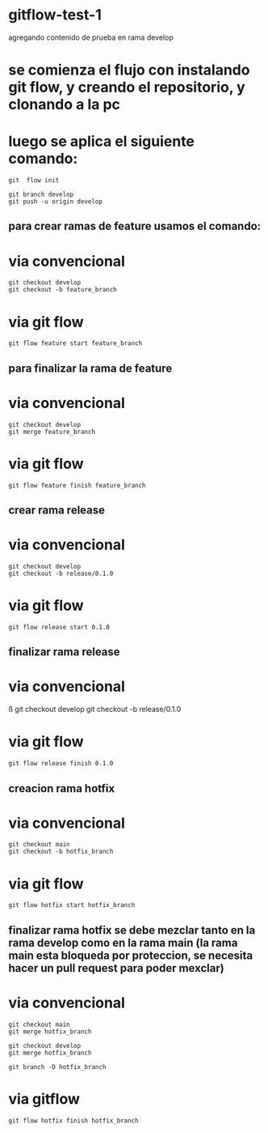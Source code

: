 # gitflow-test-1
agregando contenido de prueba en rama develop

# se comienza el flujo con instalando git flow, y creando el repositorio, y clonando a la pc
# luego se aplica el siguiente comando:

    git  flow init

    git branch develop
    git push -u origin develop

## para crear ramas de feature usamos el comando:
# via convencional

    git checkout develop 
    git checkout -b feature_branch

# via git flow

    git flow feature start feature_branch

## para finalizar la rama de feature
# via convencional

    git checkout develop 
    git merge feature_branch

# via git flow

    git flow feature finish feature_branch


## crear rama release
# via convencional

    git checkout develop 
    git checkout -b release/0.1.0

# via git flow

    git flow release start 0.1.0

## finalizar rama release
# via convencional
ß
    git checkout develop 
    git checkout -b release/0.1.0

# via git flow

    git flow release finish 0.1.0

## creacion rama hotfix
# via convencional

    git checkout main 
    git checkout -b hotfix_branch

# via git flow

    git flow hotfix start hotfix_branch

## finalizar rama hotfix se debe mezclar tanto en la rama develop como en la rama main (la rama main esta bloqueda por proteccion, se necesita hacer un pull request para poder mexclar)
# via convencional

    git checkout main 
    git merge hotfix_branch 

    git checkout develop 
    git merge hotfix_branch 

    git branch -D hotfix_branch

# via gitflow

    git flow hotfix finish hotfix_branch
